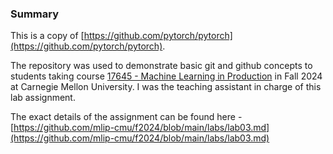 ### Summary

This is a copy of [https://github.com/pytorch/pytorch](https://github.com/pytorch/pytorch). 

The repository was used to demonstrate basic git and github concepts to students taking course [17645 - Machine Learning in Production](https://mlip-cmu.github.io/f2024/) in Fall 2024 at Carnegie Mellon University. I was the teaching assistant in charge of this lab assignment.

The exact details of the assignment can be found here - [https://github.com/mlip-cmu/f2024/blob/main/labs/lab03.md](https://github.com/mlip-cmu/f2024/blob/main/labs/lab03.md)
